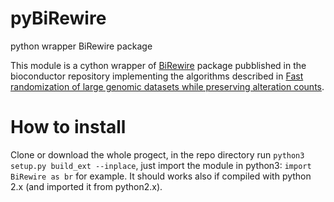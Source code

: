# pyBiRewire
python wrapper BiRewire package

This module is a cython wrapper of <a href="http://bioconductor.jp/packages/3.2/bioc/html/BiRewire.html">BiRewire</a> package pubblished in the bioconductor repository 
implementing the algorithms described in <a href="http://bioinformatics.oxfordjournals.org/content/30/17/i617.full.pdf">Fast randomization of large genomic datasets while preserving alteration counts</a>. 


# How to install

Clone or download the whole progect, in the repo directory run `python3 setup.py build_ext --inplace`, just import the module in python3: `import BiRewire as br` for example. It should works also if compiled with python 2.x (and imported it from python2.x).